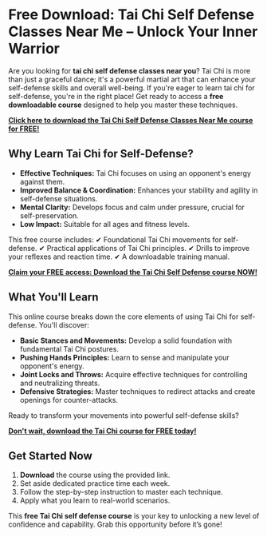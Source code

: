 # Free Download: Tai Chi Self Defense Classes Near Me – Unlock Your Inner Warrior

Are you looking for **tai chi self defense classes near you**? Tai Chi is more than just a graceful dance; it's a powerful martial art that can enhance your self-defense skills and overall well-being. If you're eager to learn tai chi for self-defense, you're in the right place! Get ready to access a **free downloadable course** designed to help you master these techniques.

[**Click here to download the Tai Chi Self Defense Classes Near Me course for FREE!**](https://udemywork.com/tai-chi-self-defense-classes-near-me)

## Why Learn Tai Chi for Self-Defense?

*   **Effective Techniques:** Tai Chi focuses on using an opponent's energy against them.
*   **Improved Balance & Coordination:** Enhances your stability and agility in self-defense situations.
*   **Mental Clarity:** Develops focus and calm under pressure, crucial for self-preservation.
*   **Low Impact:** Suitable for all ages and fitness levels.

This free course includes:
✔ Foundational Tai Chi movements for self-defense.
✔ Practical applications of Tai Chi principles.
✔ Drills to improve your reflexes and reaction time.
✔ A downloadable training manual.

[**Claim your FREE access: Download the Tai Chi Self Defense course NOW!**](https://udemywork.com/tai-chi-self-defense-classes-near-me)

## What You'll Learn

This online course breaks down the core elements of using Tai Chi for self-defense. You'll discover:

*   **Basic Stances and Movements:** Develop a solid foundation with fundamental Tai Chi postures.
*   **Pushing Hands Principles:** Learn to sense and manipulate your opponent's energy.
*   **Joint Locks and Throws:** Acquire effective techniques for controlling and neutralizing threats.
*   **Defensive Strategies:** Master techniques to redirect attacks and create openings for counter-attacks.

Ready to transform your movements into powerful self-defense skills?

[**Don't wait, download the Tai Chi course for FREE today!**](https://udemywork.com/tai-chi-self-defense-classes-near-me)

## Get Started Now

1.  **Download** the course using the provided link.
2.  Set aside dedicated practice time each week.
3.  Follow the step-by-step instruction to master each technique.
4.  Apply what you learn to real-world scenarios.

This **free Tai Chi self defense course** is your key to unlocking a new level of confidence and capability. Grab this opportunity before it’s gone!
